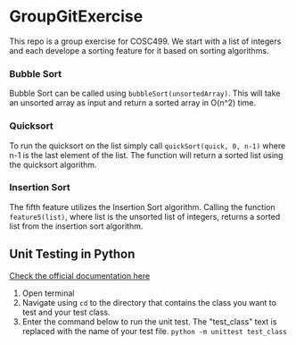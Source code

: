 # GroupGitExercise

This repo is a group exercise for COSC499. We start with a list of integers and each develope a sorting feature for it based on sorting algorithms.

### Bubble Sort
Bubble Sort can be called using `bubbleSort(unsortedArray)`. This will take an unsorted array as input and return a sorted array in O(n^2) time.

### Quicksort
To run the quicksort on the list simply call `quickSort(quick, 0, n-1)` where n-1 is the last element of the list. The function will return a sorted list using the quicksort algorithm.

### Insertion Sort
The fifth feature utilizes the Insertion Sort algorithm. Calling the function `feature5(list)`, where list is the unsorted list of integers, returns a sorted list from the insertion sort algorithm.

## Unit Testing in Python
[Check the official documentation here](https://docs.python.org/3/library/unittest.html)

1. Open terminal
2. Navigate using `cd` to the directory that contains the class you want to test and your test class.
3. Enter the command below to run the unit test. The "test_class" text is replaced with the name of your test file.
`python -m unittest test_class`
